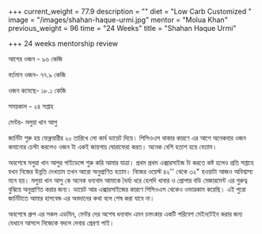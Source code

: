 +++
current_weight = 77.9
description = ""
diet = "Low Carb Customized "
image = "/images/shahan-haque-urmi.jpg"
mentor = "Molua Khan"
previous_weight = 96
time = "24 Weeks"
title = "Shahan Haque Urmi"

+++
24 weeks mentorship review

আগের ওজন - ৯৬ কেজি

বর্তমান ওজন- ৭৭.৯ কেজি

ওজন কমেছে- ১৮.১ কেজি

সময়কাল - ২৪ সপ্তাহ

মেন্টর- মলুয়া খান আপু

জার্নিটা শুরু হয় ফেব্রুয়ারীর ২০ তারিখে লো কার্ব ডায়েট দিয়ে। পিসিওএস থাকার কারণে এর আগে অনেকবার ওজন কমানোর চেস্টা করলেও ওজন টা একই জায়গায় ঘোরাফেরা করত। অনেক বেশি হতাশ হয়ে যেতাম।

অবশেষে মলুয়া খান আপুর গাইডেন্সে শুরু করি আমার যাত্রা। প্রথম প্রথম এক্সারসাইজ টা করতে কষ্ট হলেও প্রতি সপ্তাহে যখন নিজের উন্নতি দেখতাম তখন আরো অনুপ্রাণিত হতাম। নিজের ওয়েস্ট ৪২'' থেকে ৩২" হওয়াটা আজও অবিশ্বাস্য মনে হয়। মলুয়া খান আপু কে অনেক ধন্যবাদ আমাকে ধৈর্য্য ধরে হেলদি খাবার ও প্রোপার বডি মেজারমেন্ট এর গুরুত্ব বুঝিয়ে অনুপ্রাণিত করার জন্য। ডায়েট আর এক্সারসাইজের কারণে পিসিওএস থেকেও ওভারকাম করেছি। এই পুরো জার্নিটাতে আমার হাসবেন্ড এর অবদানের কথা বলে শেষ করা যাবে না।

অবশেষে গ্রুপ এর সকল এডমিন, মেন্টর দের অশেষ ধন্যবাদ এমন চমৎকার একটি পরিবেশ মেইনটেইন করার জন্য যেখানে আসলে নিজেকে বদলে দেবার প্রেরণা পাই।